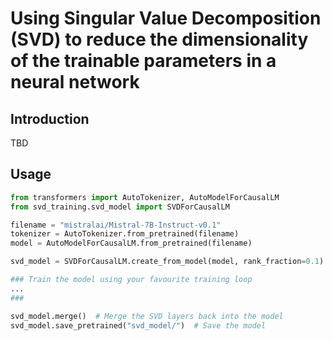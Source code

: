 # Using Singular Value Decomposition (SVD) to reduce the dimensionality of the trainable parameters in a neural network

## Introduction
TBD

## Usage

```python
from transformers import AutoTokenizer, AutoModelForCausalLM
from svd_training.svd_model import SVDForCausalLM

filename = "mistralai/Mistral-7B-Instruct-v0.1"
tokenizer = AutoTokenizer.from_pretrained(filename)
model = AutoModelForCausalLM.from_pretrained(filename)

svd_model = SVDForCausalLM.create_from_model(model, rank_fraction=0.1) # Create the SVD model

### Train the model using your favourite training loop
...
###

svd_model.merge()  # Merge the SVD layers back into the model
svd_model.save_pretrained("svd_model/")  # Save the model
```